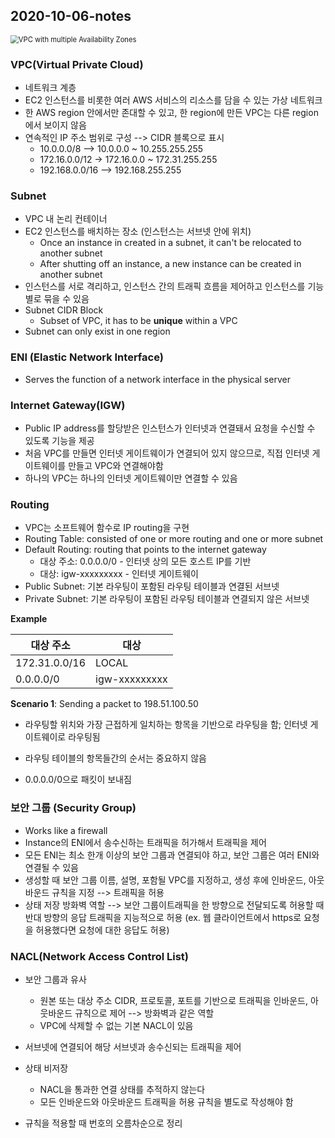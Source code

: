 ## 2020-10-06-notes

 <img src="https://docs.amazonaws.cn/en_us/vpc/latest/userguide/images/subnets-diagram.png" alt=" 				VPC with multiple Availability Zones 			" style="zoom: 80%;" />



### VPC(Virtual Private Cloud)

- 네트워크 계층
- EC2 인스턴스를 비롯한 여러 AWS 서비스의 리소스를 담을 수 있는 가상 네트워크
- 한 AWS region 안에서만 존대할 수 있고, 한 region에 만든 VPC는 다른 region에서 보이지 않음
- 연속적인 IP 주소 범위로 구성 --> CIDR 블록으로 표시
  - 10.0.0.0/8 --> 10.0.0.0 ~ 10.255.255.255
  - 172.16.0.0/12 -> 172.16.0.0 ~ 172.31.255.255
  - 192.168.0.0/16 --> 192.168.255.255



### Subnet

- VPC  내 논리 컨테이너
- EC2 인스턴스를 배치하는 장소 (인스턴스는 서브넷 안에 위치)
  - Once an instance in created in a subnet, it can't be relocated to another subnet
  - After shutting off an instance, a new instance can be created in another subnet
- 인스턴스를 서로 격리하고, 인스턴스 간의 트래픽 흐름을 제어하고 인스턴스를 기능별로 묶을 수 있음
- Subnet CIDR Block
  - Subset of VPC, it has to be **unique** within a VPC
- Subnet can only exist in one region



### ENI (Elastic Network Interface)

- Serves the function of a network interface in the physical server



### Internet Gateway(IGW)

- Public IP address를 할당받은 인스턴스가 인터넷과 연결돼서 요청을 수신할 수 있도록 기능을 제공
- 처음 VPC를 만들면 인터넷 게이트웨이가 연결되어 있지 않으므로, 직접 인터넷 게이트웨이를 만들고 VPC와 연결해야함
- 하나의 VPC는 하나의 인터넷 게이트웨이만 연결할 수 있음



### Routing

- VPC는 소프트웨어 함수로 IP routing을 구현
- Routing Table: consisted of one or more routing and one or more subnet
- Default Routing: routing that points to the internet gateway
  - 대상 주소: 0.0.0.0/0 - 인터넷 상의 모든 호스트 IP를 기반
  - 대상: igw-xxxxxxxxx - 인터넷 게이트웨이
- Public Subnet: 기본 라우팅이 포함된 라우팅 테이블과 연결된 서브넷
- Private Subnet: 기본 라우팅이 포함된 라우팅 테이블과 연결되지 않은 서브넷

**Example**

| 대상 주소     | 대상          |
| ------------- | ------------- |
| 172.31.0.0/16 | LOCAL         |
| 0.0.0.0/0     | igw-xxxxxxxxx |

**Scenario 1**: Sending a packet to 198.51.100.50

- 라우팅할 위치와 가장 근접하게 일치하는 항목을 기반으로 라우팅을 함; 인터넷 게이트웨이로 라우팅됨

- 라우팅 테이블의 항목들간의 순서는 중요하지 않음
- 0.0.0.0/0으로 패킷이 보내짐



### 보안 그룹 (Security Group)

- Works like a firewall
- Instance의 ENI에서 송수신하는 트래픽을 허가해서 트래픽을 제어
- 모든 ENI는 최소 한개 이상의 보안 그룹과 연결되야 하고, 보안 그룹은 여러 ENI와 연결될 수 있음
- 생성할 때 보안 그룹 이름, 설명, 포함될 VPC를 지정하고, 생성 후에 인바운드, 아웃바운드 규칙을 지정 --> 트래픽을 허용
- 상태 저장 방화벽 역할 --> 보안 그룹이트래픽을 한 방향으로 전달되도록 허용할 때 반대 방향의 응답 트래픽을 지능적으로 허용 (ex. 웹 클라이언트에서 https로 요청을 허용했다면 요청에 대한 응답도 허용)



### NACL(Network Access Control List)

- 보안 그룹과 유사

  - 원본 또는 대상 주소 CIDR, 프로토콜, 포트를 기반으로 트래픽을 인바운드, 아웃바운드 규칙으로 제어 --> 방화벽과 같은 역할
  - VPC에 삭제할 수 없는 기본 NACL이 있음

- 서브넷에 연결되어 해당 서브넷과 송수신되는 트래픽을 제어

- 상태 비저장

  - NACL을 통과한 연결 상태를 추적하지 않는다
  - 모든 인바운드와 아웃바운드 트래픽을 허용 규칙을 별도로 작성해야 함

- 규칙을 적용할 때 번호의 오름차순으로 정리

  